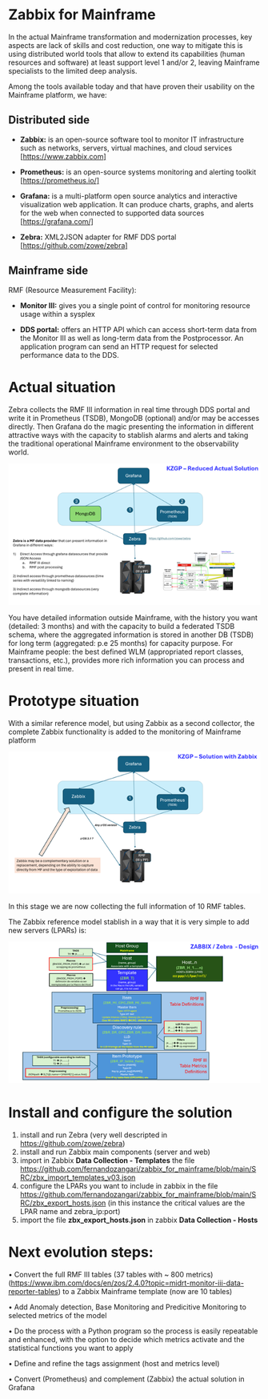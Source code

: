 # Zabbix for Mainframe

In the actual Mainframe transformation and modernization processes, key aspects are lack of skills and cost reduction, one way to mitigate this is using distributed world tools that allow to extend its capabilities (human resources and software) at least support level 1 and/or 2, leaving Mainframe specialists to the limited deep analysis.

Among the tools available today and that have proven their usability on the Mainframe platform, we have:

## Distributed side

  - **Zabbix:** is an open-source software tool to monitor IT infrastructure such as networks, servers, virtual machines, and cloud services [https://www.zabbix.com]

  - **Prometheus:** is an open-source systems monitoring and alerting toolkit [https://prometheus.io/]

  - **Grafana:**  is a multi-platform open source analytics and interactive visualization web application. It can produce charts, graphs, and alerts for the web when connected to supported data 
    sources [https://grafana.com/]

  - **Zebra:** XML2JSON adapter for RMF DDS portal [https://github.com/zowe/zebra] 

## Mainframe side

RMF (Resource Measurement Facility):

  - **Monitor III:** gives you a single point of control for monitoring resource usage within a sysplex

  - **DDS portal:** offers an HTTP API which can access short-term data from the Monitor III as well as long-term data from the Postprocessor. An application program can send an HTTP request for selected performance data to the DDS.

 
# Actual situation
Zebra collects the RMF III information in real time through DDS portal and write it in Prometheus (TSDB), MongoDB (optional) and/or may be accesses directly. Then Grafana do the magic presenting the information in different attractive ways with the capacity to stablish alarms and alerts and taking the traditional operational Mainframe environment to the observability world.

<IMG SRC = "https://github.com/fernandozangari/zabbix_for_mainframe/blob/main/SRC/reduced_actual_situation.png"> </IMG>

You have detailed information outside Mainframe, with the history you want (detailed: 3 months) and with the capacity to build a federated TSDB schema, where the aggregated information is stored in another DB (TSDB) for long term (aggregated: p.e 25 months) for capacity purpose.
For Mainframe people: the best defined WLM (appropriated report classes, transactions, etc.), provides more rich information you can process and present in real time.
 
 
# Prototype situation

With a similar reference model, but using Zabbix as a second collector, the complete Zabbix functionality is added to the monitoring of Mainframe platform 

<IMG SRC = "https://github.com/fernandozangari/zabbix_for_mainframe/blob/main/SRC/solution_with_zabbix.png"> </IMG>
 
In this stage we are now collecting the full information of 10 RMF tables.

The Zabbix reference model stablish in a way that it is very simple to add new servers (LPARs) is:


<IMG SRC = "https://github.com/fernandozangari/zabbix_for_mainframe/blob/main/SRC/zabbix_design.png"> </IMG>
 
# Install and configure the solution

1) install and run Zebra (very well descripted in https://github.com/zowe/zebra)
2) install and run Zabbix main components (server and web)
3) import in Zabbix **Data Collection - Templates** the file https://github.com/fernandozangari/zabbix_for_mainframe/blob/main/SRC/zbx_import_templates_v03.json
4) configure the LPARs you want to include in zabbix in the file https://github.com/fernandozangari/zabbix_for_mainframe/blob/main/SRC/zbx_export_hosts.json
   (in this instance the critical values are the LPAR name and zebra_ip:port)
6) import the file **zbx_export_hosts.json** in zabbix **Data Collection - Hosts**
 
# Next evolution steps:

•	Convert the full RMF III tables (37 tables with ~ 800 metrics) (https://www.ibm.com/docs/en/zos/2.4.0?topic=midrt-monitor-iii-data-reporter-tables) to a Zabbix Mainframe template (now are 10 tables)

•	Add Anomaly detection, Base Monitoring and Predicitive Monitoring to selected metrics of the model

•	Do the process with a Python program so the process is easily repeatable and enhanced, with the option to decide which metrics activate and the statistical functions you want to apply

•	Define and refine the tags assignment (host and metrics level)

•	Convert (Prometheus) and complement (Zabbix) the actual solution in Grafana




